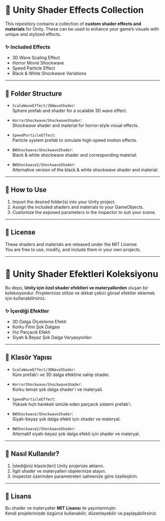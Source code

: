 # 🎨 Unity Shader Effects Collection

This repository contains a collection of **custom shader effects and materials** for Unity. These can be used to enhance your game’s visuals with unique and stylized effects.

### ✨ Included Effects

- 3D Wave Scaling Effect  
- Horror Movie Shockwave  
- Speed Particle Effect  
- Black & White Shockwave Variations  

---

## 📁 Folder Structure

- `ScaleWaveEffect/3DWaveShader`:  
  Sphere prefab and shader for a scalable 3D wave effect.

- `HorrorShockwave/ShockwaveShader`:  
  Shockwave shader and material for horror-style visual effects.

- `SpeedParticleEffect`:  
  Particle system prefab to simulate high-speed motion effects.

- `BWShockwave/ShockwaveShader`:  
  Black & white shockwave shader and corresponding material.

- `BWShockwave2/ShockwaveShader`:  
  Alternative version of the black & white shockwave shader and material.

---

## 🧪 How to Use

1. Import the desired folder(s) into your Unity project.  
2. Assign the included shaders and materials to your GameObjects.  
3. Customize the exposed parameters in the Inspector to suit your scene.

---

## 📄 License

These shaders and materials are released under the MIT License.  
You are free to use, modify, and include them in your own projects.

---

# 🎨 Unity Shader Efektleri Koleksiyonu

Bu depo, **Unity için özel shader efektleri ve materyallerden** oluşan bir koleksiyondur. Projelerinize stilize ve dikkat çekici görsel efektler eklemek için kullanabilirsiniz.

### ✨ İçerdiği Efektler

- 3D Dalga Ölçekleme Efekti  
- Korku Filmi Şok Dalgası  
- Hız Parçacık Efekti  
- Siyah & Beyaz Şok Dalga Varyasyonları  

---

## 📁 Klasör Yapısı

- `ScaleWaveEffect/3DWaveShader`:  
  Küre prefab'ı ve 3D dalga efektine sahip shader.

- `HorrorShockwave/ShockwaveShader`:  
  Korku temalı şok dalga shader'ı ve materyali.

- `SpeedParticleEffect`:  
  Yüksek hızlı hareketi simüle eden parçacık sistemi prefab'ı.

- `BWShockwave/ShockwaveShader`:  
  Siyah-beyaz şok dalga efekti için shader ve materyal.

- `BWShockwave2/ShockwaveShader`:  
  Alternatif siyah-beyaz şok dalga efekti için shader ve materyal.

---

## 🧪 Nasıl Kullanılır?

1. İstediğiniz klasör(leri) Unity projenize aktarın.  
2. İlgili shader ve materyalleri objelerinize atayın.  
3. Inspector üzerinden parametreleri sahnenize göre özelleştirin.

---

## 📄 Lisans

Bu shader ve materyaller **MIT Lisansı** ile yayınlanmıştır.  
Kendi projelerinizde özgürce kullanabilir, düzenleyebilir ve paylaşabilirsiniz.
